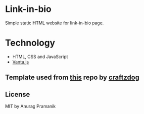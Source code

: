 # Link-in-bio

Simple static HTML website for link-in-bio page.

# Technology

- HTML, CSS and JavaScript
- [Vanta.js](https://www.vantajs.com/)

## Template used from [this](https://github.com/craftzdog/link-in-bio) repo by [craftzdog](https://github.com/craftzdog)

## License

MIT by Anurag Pramanik
